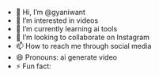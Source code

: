 - 👋 Hi, I’m @gyaniwant
- 👀 I’m interested in videos 
- 🌱 I’m currently learning ai tools
- 💞️ I’m looking to collaborate on Instagram 
- 📫 How to reach me through social media 
- 😄 Pronouns: ai generate video 
- ⚡ Fun fact: 

<!---
gyaniwant/gyaniwant is a ✨ special ✨ repository because its `README.md` (this file) appears on your GitHub profile.
You can click the Preview link to take a look at your changes.
--->
